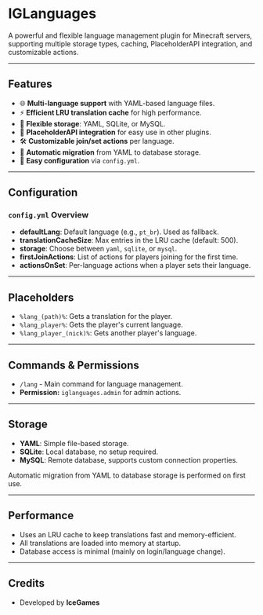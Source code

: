 # IGLanguages

A powerful and flexible language management plugin for Minecraft servers, supporting multiple storage types, caching, PlaceholderAPI integration, and customizable actions.

---

## Features

- 🌐 **Multi-language support** with YAML-based language files.
- ⚡ **Efficient LRU translation cache** for high performance.
- 💾 **Flexible storage**: YAML, SQLite, or MySQL.
- 🔗 **PlaceholderAPI integration** for easy use in other plugins.
- 🛠️ **Customizable join/set actions** per language.
- 🔄 **Automatic migration** from YAML to database storage.
- 📝 **Easy configuration** via `config.yml`.

---

## Configuration

### `config.yml` Overview

- **defaultLang**: Default language (e.g., `pt_br`). Used as fallback.
- **translationCacheSize**: Max entries in the LRU cache (default: 500).
- **storage**: Choose between `yaml`, `sqlite`, or `mysql`.
- **firstJoinActions**: List of actions for players joining for the first time.
- **actionsOnSet**: Per-language actions when a player sets their language.

---

## Placeholders

- `%lang_(path)%`: Gets a translation for the player.
- `%lang_player%`: Gets the player's current language.
- `%lang_player_(nick)%`: Gets another player's language.

---

## Commands & Permissions

- `/lang` - Main command for language management.
- **Permission:** `iglanguages.admin` for admin actions.

---

## Storage

- **YAML**: Simple file-based storage.
- **SQLite**: Local database, no setup required.
- **MySQL**: Remote database, supports custom connection properties.

Automatic migration from YAML to database storage is performed on first use.

---

## Performance

- Uses an LRU cache to keep translations fast and memory-efficient.
- All translations are loaded into memory at startup.
- Database access is minimal (mainly on login/language change).

---

## Credits

- Developed by **IceGames**
